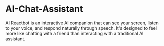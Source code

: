 # AI-Chat-Assistant
AI Reactbot is an interactive AI companion that can see your screen, listen to your voice, and respond naturally through speech. It's designed to feel more like chatting with a friend than interacting with a traditional AI assistant.
